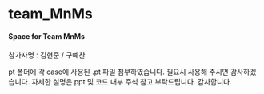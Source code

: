 # team_MnMs

#### Space for Team MnMs
참가자명 : 김현준 / 구예찬

pt 폴더에 각 case에 사용된 .pt 파일 첨부하였습니다. 필요시 사용해 주시면 감사하겠습니다.
자세한 설명은 ppt 및 코드 내부 주석 참고 부탁드립니다.
감사합니다.
